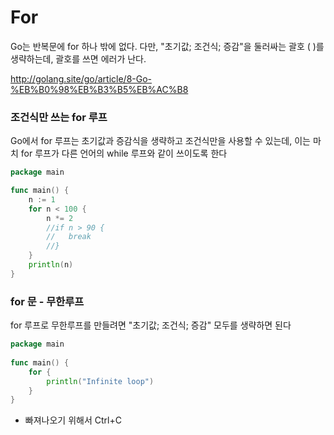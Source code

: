 # For

Go는 반복문에 for 하나 밖에 없다. 다만, "초기값; 조건식; 증감"을 둘러싸는 괄호 ( )를 생략하는데, 괄호를 쓰면 에러가 난다.

http://golang.site/go/article/8-Go-%EB%B0%98%EB%B3%B5%EB%AC%B8

### 조건식만 쓰는 for 루프

Go에서 for 루프는 초기값과 증감식을 생략하고 조건식만을 사용할 수 있는데, 이는 마치 for 루프가 다른 언어의 while 루프와 같이 쓰이도록 한다

~~~go
package main

func main() {
    n := 1
    for n < 100 {
        n *= 2      
        //if n > 90 {
        //   break 
        //}     
    }
    println(n)
}
~~~

### for 문 - 무한루프

for 루프로 무한루프를 만들려면 "초기값; 조건식; 증감" 모두를 생략하면 된다

~~~go
package main
 
func main() {
    for {
        println("Infinite loop")        
    }
}
~~~
* 빠져나오기 위해서 Ctrl+C 